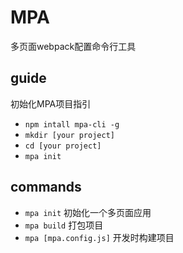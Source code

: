 # MPA 
多页面webpack配置命令行工具

## guide
初始化MPA项目指引
* `npm intall mpa-cli -g`
* `mkdir [your project]`
* `cd [your project]`
* `mpa init`

## commands
* `mpa init` 初始化一个多页面应用
* `mpa build` 打包项目
* `mpa [mpa.config.js]` 开发时构建项目
